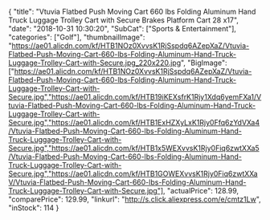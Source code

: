 {
	"title": "Vtuvia Flatbed Push Moving Cart 660 lbs Folding Aluminum Hand Truck Luggage Trolley Cart with Secure Brakes Platform Cart 28 x17",
	"date": "2018-10-31 10:30:20",
	"SubCat": ["Sports & Entertainment"],
	"categories": ["Golf"],
	"thumbnailImage": "https://ae01.alicdn.com/kf/HTB1NOz0XvvsK1RjSspdq6AZepXaZ/Vtuvia-Flatbed-Push-Moving-Cart-660-lbs-Folding-Aluminum-Hand-Truck-Luggage-Trolley-Cart-with-Secure.jpg_220x220.jpg",
	"BigImage": ["https://ae01.alicdn.com/kf/HTB1NOz0XvvsK1RjSspdq6AZepXaZ/Vtuvia-Flatbed-Push-Moving-Cart-660-lbs-Folding-Aluminum-Hand-Truck-Luggage-Trolley-Cart-with-Secure.jpg","https://ae01.alicdn.com/kf/HTB19iKEXsfrK1Rjy1Xdq6yemFXa1/Vtuvia-Flatbed-Push-Moving-Cart-660-lbs-Folding-Aluminum-Hand-Truck-Luggage-Trolley-Cart-with-Secure.jpg","https://ae01.alicdn.com/kf/HTB1ExHZXyLxK1Rjy0Ffq6zYdVXa4/Vtuvia-Flatbed-Push-Moving-Cart-660-lbs-Folding-Aluminum-Hand-Truck-Luggage-Trolley-Cart-with-Secure.jpg","https://ae01.alicdn.com/kf/HTB1x5WEXvvsK1Rjy0Fiq6zwtXXa5/Vtuvia-Flatbed-Push-Moving-Cart-660-lbs-Folding-Aluminum-Hand-Truck-Luggage-Trolley-Cart-with-Secure.jpg","https://ae01.alicdn.com/kf/HTB1GOWEXvvsK1Rjy0Fiq6zwtXXaV/Vtuvia-Flatbed-Push-Moving-Cart-660-lbs-Folding-Aluminum-Hand-Truck-Luggage-Trolley-Cart-with-Secure.jpg"],
	"actualPrice": 128.99,
	"comparePrice": 129.99,
	"linkurl": "http://s.click.aliexpress.com/e/cmtz1Lw",
	"inStock": 114
}
